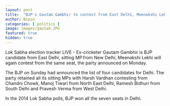 ```yaml
---
layout: post
title:  "BJP's Gautam Gambhir to contest from East Delhi, Meenakshi Lekhi from New Delhi"
author: Bipin
categories: [ politics ]
image: images/gautam.JPG
featured: true
hidden: true
---
```

Lok Sabha election tracker LIVE -  Ex-cricketer Gautam Gambhir is BJP candidate from East Delhi, sitting MP from New Delhi, Meenakshi Lekhi will again contest from the same seat, the party announced on Monday.

The BJP on Sunday had announced the list of four candidates for Delhi. The party retained all its sitting MPs with Harsh Vardhan contesting from Chandni Chowk, Manoj Tiwari from North East Delhi, Ramesh Bidhuri from South Delhi and Pravesh Verma from West Delhi.

In the 2014 Lok Sabha polls, BJP won all the seven seats in Delhi.